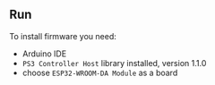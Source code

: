## Run
To install firmware you need:
- Arduino IDE
- `PS3 Controller Host` library installed, version 1.1.0
- choose `ESP32-WROOM-DA Module` as a board
